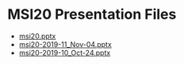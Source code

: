 <!--
This is a machine generated file, and should not be edited, as it will be overwritten with future updates.
-->

# MSI20 Presentation Files

- [msi20.pptx](http://cdn.tailwindtraders.com/assets/msi/msi20/msi20.pptx)
- [msi20-2019-11_Nov-04.pptx](http://cdn.tailwindtraders.com/assets/msi/msi20/msi20-2019-11_Nov-04.pptx)
- [msi20-2019-10_Oct-24.pptx](http://cdn.tailwindtraders.com/assets/msi/msi20/msi20-2019-10_Oct-24.pptx)


